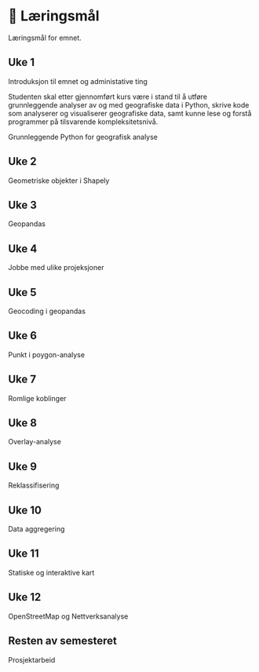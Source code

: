 # 📖 Læringsmål

Læringsmål for emnet.

## Uke 1

Introduksjon til emnet og administative ting

Studenten skal etter gjennomført kurs være i stand til å utføre grunnleggende analyser av og med geografiske data i Python, skrive kode som analyserer og visualiserer geografiske data, samt kunne lese og forstå programmer på tilsvarende kompleksitetsnivå.

Grunnleggende Python for geografisk analyse

## Uke 2

Geometriske objekter i Shapely

## Uke 3

Geopandas

## Uke 4

Jobbe med ulike projeksjoner

## Uke 5

Geocoding i geopandas

## Uke 6

Punkt i poygon-analyse

## Uke 7

Romlige koblinger

## Uke 8

Overlay-analyse

## Uke 9

Reklassifisering

## Uke 10

Data aggregering

## Uke 11

Statiske og interaktive kart

## Uke 12

OpenStreetMap og Nettverksanalyse

## Resten av semesteret

Prosjektarbeid